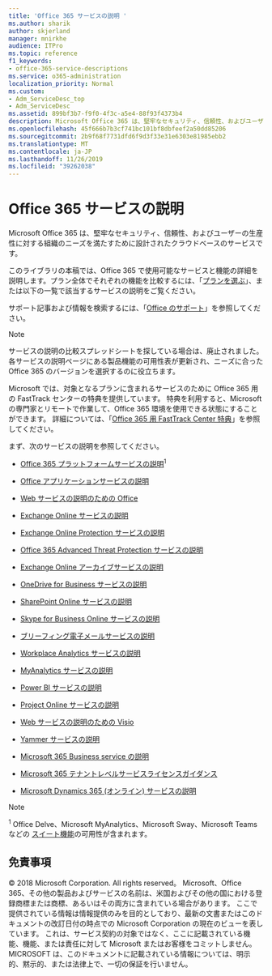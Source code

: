 ```yaml
---
title: 'Office 365 サービスの説明 '
ms.author: sharik
author: skjerland
manager: mnirkhe
audience: ITPro
ms.topic: reference
f1_keywords:
- office-365-service-descriptions
ms.service: o365-administration
localization_priority: Normal
ms.custom:
- Adm_ServiceDesc_top
- Adm_ServiceDesc
ms.assetid: 899bf3b7-f9f0-4f3c-a5e4-88f93f4373b4
description: Microsoft Office 365 は、堅牢なセキュリティ、信頼性、およびユーザーの生産性に対する組織のニーズを満たすために設計されたクラウドベースのサービスです。
ms.openlocfilehash: 45f666b7b3cf741bc101bf8dbfeef2a50dd85206
ms.sourcegitcommit: 2b9f68f7731dfd6f9d3f33e31e6303e81985ebb2
ms.translationtype: MT
ms.contentlocale: ja-JP
ms.lasthandoff: 11/26/2019
ms.locfileid: "39262038"
---
```

# <a name="office-365-service-descriptions"></a>Office 365 サービスの説明 

Microsoft Office 365 は、堅牢なセキュリティ、信頼性、およびユーザーの生産性に対する組織のニーズを満たすために設計されたクラウドベースのサービスです。 
  
このライブラリの本稿では、Office 365 で使用可能なサービスと機能の詳細を説明します。プラン全体でそれぞれの機能を比較するには、「[プランを選ぶ](https://go.microsoft.com/fwlink/?LinkID=799177&amp;clcid=0x409)」、または以下の一覧で該当するサービスの説明をご覧ください。 
  
サポート記事および情報を検索するには、「[Office のサポート](https://support.office.com/)」を参照してください。
  
> [!NOTE]
> サービスの説明の比較スプレッドシートを探している場合は、廃止されました。 各サービスの説明ページにある製品機能の可用性表が更新され、ニーズに合った Office 365 のバージョンを選択するのに役立ちます。 
  
Microsoft では、対象となるプランに含まれるサービスのために Office 365 用の FastTrack センターの特典を提供しています。 特典を利用すると、Microsoft の専門家とリモートで作業して、Office 365 環境を使用できる状態にすることができます。 詳細については、「[Office 365 用 FastTrack Center 特典](https://docs.microsoft.com/fasttrack/O365-fasttrack-benefit-for-office-365)」を参照してください。
  
まず、次のサービスの説明を参照してください。
  
- [Office 365 プラットフォームサービスの説明](office-365-platform-service-description/office-365-platform-service-description.md)<sup>1</sup>
    
- [Office アプリケーションサービスの説明](office-applications-service-description/office-applications-service-description.md)
    
- [Web サービスの説明のための Office](office-online-service-description/office-online-service-description.md)
    
- [Exchange Online サービスの説明](exchange-online-service-description/exchange-online-service-description.md)
    
- [Exchange Online Protection サービスの説明](exchange-online-protection-service-description/exchange-online-protection-service-description.md)
    
- [Office 365 Advanced Threat Protection サービスの説明](office-365-advanced-threat-protection-service-description.md)
    
- [Exchange Online アーカイブサービスの説明](exchange-online-archiving-service-description/exchange-online-archiving-service-description.md)
    
- [OneDrive for Business サービスの説明](onedrive-for-business-service-description.md)
    
- [SharePoint Online サービスの説明](sharepoint-online-service-description/sharepoint-online-service-description.md)
    
- [Skype for Business Online サービスの説明](skype-for-business-online-service-description/skype-for-business-online-service-description.md)
    
- [ブリーフィング電子メールサービスの説明](briefing-service-description.md)

- [Workplace Analytics サービスの説明](workplace-analytics-service-description.md)

- [MyAnalytics サービスの説明](mya-service-description.md)
    
- [Power BI サービスの説明](power-bi-service-description.md)
    
- [Project Online サービスの説明](project-online-service-description/project-online-service-description.md)
    
- [Web サービスの説明のための Visio](visio-online-service-description/visio-online-service-description.md)
    
- [Yammer サービスの説明](yammer-service-description/yammer-service-description.md)

- [Microsoft 365 Business service の説明](microsoft-365-service-descriptions/microsoft-365-business-service-description.md)

- [Microsoft 365 テナントレベルサービスライセンスガイダンス](microsoft-365-service-descriptions/microsoft-365-tenantlevel-services-licensing-guidance/microsoft-365-tenantlevel-services-licensing-guidance.md)
    
- [Microsoft Dynamics 365 (オンライン) サービスの説明](microsoft-dynamics-365-online-service-description.md)
    
> [!NOTE]
> <sup>1</sup> Office Delve、Microsoft MyAnalytics、Microsoft Sway、Microsoft Teams などの [スイート機能](https://docs.microsoft.com/office365/servicedescriptions/office-365-platform-service-description/office-365-suite-features)の可用性が含まれます。
  
## <a name="disclaimer"></a>免責事項

© 2018 Microsoft Corporation. All rights reserved。 Microsoft、Office 365、その他の製品およびサービスの名前は、米国およびその他の国における登録商標または商標、あるいはその両方に含まれている場合があります。 ここで提供されている情報は情報提供のみを目的としており、最新の文書またはこのドキュメントの改訂日付の時点での Microsoft Corporation の現在のビューを表しています。 これは、サービス契約の対象ではなく、ここに記載されている機能、機能、または責任に対して Microsoft またはお客様をコミットしません。 MICROSOFT は、このドキュメントに記載されている情報については、明示的、黙示的、または法律上で、一切の保証を行いません。 
  
